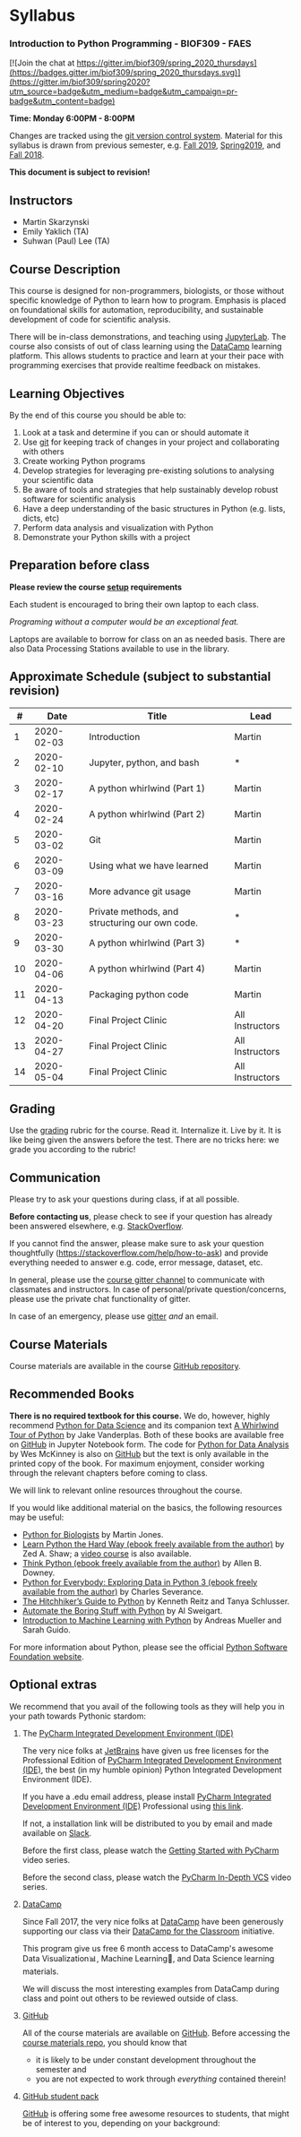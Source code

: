 # Syllabus

### Introduction to Python Programming - BIOF309 - FAES

[![Join the chat at https://gitter.im/biof309/spring_2020_thursdays](https://badges.gitter.im/biof309/spring_2020_thursdays.svg)](https://gitter.im/biof309/spring2020?utm_source=badge&utm_medium=badge&utm_campaign=pr-badge&utm_content=badge)

**Time: Monday 6:00PM - 8:00PM**

Changes are tracked using the [git version control system](https://git-scm.com/). Material for this syllabus  is drawn from previous semester, e.g. [Fall 2019](https://github.com/biof309/fall2019), [Spring2019](https://github.com/biof309/spring2019), and [Fall 2018](https://github.com/marskar/biof309_fall2018).

**This document is subject to revision!**

Instructors
-----------

* Martin Skarzynski 
* Emily Yaklich (TA)
* Suhwan (Paul) Lee (TA)

Course Description
------------------

This course is designed for non-programmers, biologists, or those without specific knowledge of Python to learn how to program. Emphasis is placed on foundational skills for automation, reproducibility, and sustainable development of code for scientific analysis.

There will be in-class demonstrations, and teaching using [JupyterLab](http://jupyterlab.readthedocs.io). The course also consists of out of class learning using the [DataCamp](https://www.datacamp.com) learning platform. This allows students to practice and learn at your their pace with programming exercises that provide realtime feedback on mistakes.

Learning Objectives
-------------------

By the end of this course you should be able to:
1. Look at a task and determine if you can or should automate it
1. Use [git](https://git-scm.com/) for keeping track of changes in your project and collaborating with others
1. Create working Python programs
1. Develop strategies for leveraging pre-existing solutions to analysing your scientific data
1. Be aware of tools and strategies that help sustainably develop robust software for scientific analysis
1. Have a deep understanding of the basic structures in Python (e.g. lists, dicts, etc)
1. Perform data analysis and visualization with Python
1. Demonstrate your Python skills with a project


Preparation before class
------------------

**Please review the course [setup](course_setup.md) requirements**

Each student is encouraged to bring their own laptop to each class.

*Programing without a computer would be an exceptional feat.*

Laptops are available to borrow for class on an as needed basis. There are also Data Processing Stations available to use in the library. 


Approximate Schedule (subject to substantial revision)
--------

| #  |Date| Title                                   | Lead|
|----|----|-----------------------------------------|---------|
|1 |2020-02-03|Introduction                                   |Martin|
|2 |2020-02-10|Jupyter, python, and bash                      |*|
|3 |2020-02-17|A python whirlwind (Part 1)                    |Martin|
|4 |2020-02-24|A python whirlwind (Part 2)                    |Martin|
|5 |2020-03-02|Git                                            |Martin|
|6 |2020-03-09|Using what we have learned                     |Martin|
|7 |2020-03-16|More advance git usage                         |Martin|
|8 |2020-03-23|Private methods, and structuring our own code. |*|
|9 |2020-03-30|A python whirlwind (Part 3)                    |*|
|10|2020-04-06|A python whirlwind (Part 4)                    |Martin|
|11|2020-04-13|Packaging python code                          |Martin|
|12|2020-04-20|Final Project Clinic                           |All Instructors|
|13|2020-04-27|Final Project Clinic                           |All Instructors|
|14|2020-05-04|Final Project Clinic                           |All Instructors|


Grading
-------

Use the [grading](course_rubric.md) rubric for the course. Read it. Internalize it. Live by it. It is like being given the answers before the test. There are no tricks here: we grade you according to the rubric!

Communication
------------

Please try to ask your questions during class, if at all possible.

**Before contacting us**, please check to see if your question has already been answered elsewhere, e.g. [StackOverflow](https://stackoverflow.com/).

If you cannot find the answer, please make sure to ask your question thoughtfully (https://stackoverflow.com/help/how-to-ask) and provide everything needed to answer e.g. code, error message, dataset, etc.

In general, please use the [course gitter channel](https://gitter.im/biof309/community) to communicate with classmates and instructors. In case of personal/private question/concerns, please use the private chat functionality of gitter.

In case of an emergency, please use [gitter](https://gitter.im/biof309) *and* an email.


Course Materials
----------------

Course materials are available in the course [GitHub repository](https://github.com/biof309/spring_2020_thursdays.git).


Recommended Books
-----------------

**There is no required textbook for this course.**
We do, however, highly recommend [Python for Data Science](https://github.com/jakevdp/PythonDataScienceHandbook) and its companion text [A Whirlwind Tour of Python](https://github.com/jakevdp/WhirlwindTourOfPython) by Jake Vanderplas. Both of these books are available free on [GitHub](https://github.com/) in Jupyter Notebook form. The code for [Python for Data Analysis](https://github.com/wesm/pydata-book) by Wes McKinney is also on [GitHub](https://github.com/) but the text is only available in the printed copy of the book. For maximum enjoyment, consider working through the relevant chapters before coming to class.

We will link to relevant online resources throughout the course.

If you would like additional material on the basics, the following resources may be useful:

* [Python for Biologists](http://pythonforbiologists.com/) by Martin Jones.
* [Learn Python the Hard Way (ebook freely available from the author)](http://learnpythonthehardway.org/book/) by Zed A. Shaw; a [video course](http://learnpythonthehardway.org/) is also available.
* [Think Python (ebook freely available from the author)](http://www.greenteapress.com/thinkpython/thinkpython.html) by Allen B. Downey.
* [Python for Everybody: Exploring Data in Python 3 (ebook freely available from the author)](https://www.pythonlearn.com/book.php) by Charles Severance.
* [The Hitchhiker’s Guide to Python](http://docs.python-guide.org/en/latest/) by Kenneth Reitz and Tanya Schlusser.
* [Automate the Boring Stuff with Python](www.automatetheboringstuff.com) by Al Sweigart.
* [Introduction to Machine Learning with Python](https://github.com/amueller/introduction_to_ml_with_python) by Andreas Mueller and Sarah Guido.

For more information about Python, please see the official [Python Software Foundation website](https://www.python.org/).



Optional extras
------------------

We recommend that you avail of the following tools as they will help you in your path towards Pythonic stardom:

1. The [PyCharm Integrated Development Environment (IDE)](https://www.jetbrains.com/pycharm/)

    The very nice folks at [JetBrains](https://www.jetbrains.com) have given us free licenses for the Professional Edition of [PyCharm Integrated Development Environment (IDE)](https://www.jetbrains.com/pycharm/), the best (in my humble opinion) Python Integrated Development Environment (IDE).

    If you have a .edu email address, please install [PyCharm Integrated Development Environment (IDE)](https://www.jetbrains.com/pycharm/) Professional using [this link](https://www.jetbrains.com/student/).

    If not, a installation link will be distributed to you by email and made available on [Slack](https://biof309.slack.com/).
    
    Before the first class, please watch the [Getting Started with PyCharm](https://www.youtube.com/watch?v=BPC-bGdBSM8&list=PLQ176FUIyIUZ1mwB-uImQE-gmkwzjNLjP) video series.
    
    Before the second class, please watch the [PyCharm In-Depth VCS](https://www.youtube.com/watch?v=jFnYQbUZQlA) video series.


2. [DataCamp](https://www.datacamp.com)

    Since Fall 2017, the very nice folks at [DataCamp](https://www.datacamp.com) have been generously supporting our class via their [DataCamp for the Classroom](https://www.datacamp.com/groups/education) initiative.
    
    This program give us free 6 month access to DataCamp's awesome Data Visualization📊, Machine Learning🤖, and Data Science learning materials.
    
    We will discuss the most interesting examples from DataCamp during class and point out others to be reviewed outside of class.

3. [GitHub](https://github.com/)

    All of the course materials are available on [GitHub](https://github.com/).
    Before accessing the [course materials repo](https://github.com/biof309/spring_2020_thursdays.git), you should know that
    * it is likely to be under constant development throughout the semester and
    * you are not expected to work through _everything_ contained therein!




2. [GitHub student pack](https://education.github.com/pack)

    [GitHub](https://github.com) is offering some free awesome resources to students, that might be of interest to you, depending on your background:

